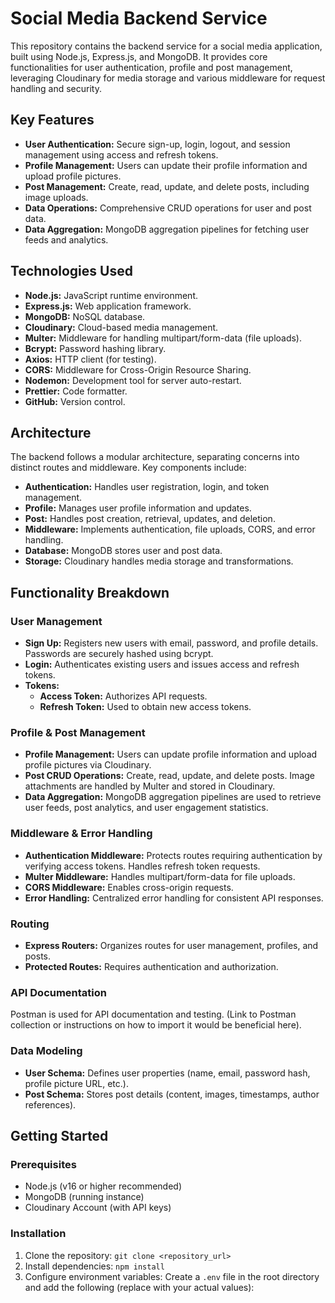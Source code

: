 # Social Media Backend Service

This repository contains the backend service for a social media application, built using Node.js, Express.js, and MongoDB.  It provides core functionalities for user authentication, profile and post management, leveraging Cloudinary for media storage and various middleware for request handling and security.

## Key Features

* **User Authentication:** Secure sign-up, login, logout, and session management using access and refresh tokens.
* **Profile Management:**  Users can update their profile information and upload profile pictures.
* **Post Management:**  Create, read, update, and delete posts, including image uploads.
* **Data Operations:** Comprehensive CRUD operations for user and post data.
* **Data Aggregation:** MongoDB aggregation pipelines for fetching user feeds and analytics.

## Technologies Used

* **Node.js:** JavaScript runtime environment.
* **Express.js:** Web application framework.
* **MongoDB:** NoSQL database.
* **Cloudinary:** Cloud-based media management.
* **Multer:** Middleware for handling multipart/form-data (file uploads).
* **Bcrypt:** Password hashing library.
* **Axios:** HTTP client (for testing).
* **CORS:** Middleware for Cross-Origin Resource Sharing.
* **Nodemon:** Development tool for server auto-restart.
* **Prettier:** Code formatter.
* **GitHub:** Version control.

## Architecture

The backend follows a modular architecture, separating concerns into distinct routes and middleware.  Key components include:

* **Authentication:** Handles user registration, login, and token management.
* **Profile:** Manages user profile information and updates.
* **Post:** Handles post creation, retrieval, updates, and deletion.
* **Middleware:** Implements authentication, file uploads, CORS, and error handling.
* **Database:** MongoDB stores user and post data.
* **Storage:** Cloudinary handles media storage and transformations.

## Functionality Breakdown

### User Management

* **Sign Up:**  Registers new users with email, password, and profile details.  Passwords are securely hashed using bcrypt.
* **Login:** Authenticates existing users and issues access and refresh tokens.
* **Tokens:**
    * **Access Token:** Authorizes API requests.
    * **Refresh Token:** Used to obtain new access tokens.

### Profile & Post Management

* **Profile Management:** Users can update profile information and upload profile pictures via Cloudinary.
* **Post CRUD Operations:** Create, read, update, and delete posts. Image attachments are handled by Multer and stored in Cloudinary.
* **Data Aggregation:** MongoDB aggregation pipelines are used to retrieve user feeds, post analytics, and user engagement statistics.

### Middleware & Error Handling

* **Authentication Middleware:** Protects routes requiring authentication by verifying access tokens.  Handles refresh token requests.
* **Multer Middleware:** Handles multipart/form-data for file uploads.
* **CORS Middleware:** Enables cross-origin requests.
* **Error Handling:** Centralized error handling for consistent API responses.

### Routing

* **Express Routers:** Organizes routes for user management, profiles, and posts.
* **Protected Routes:** Requires authentication and authorization.

### API Documentation

Postman is used for API documentation and testing.  (Link to Postman collection or instructions on how to import it would be beneficial here).

### Data Modeling

* **User Schema:** Defines user properties (name, email, password hash, profile picture URL, etc.).
* **Post Schema:** Stores post details (content, images, timestamps, author references).

## Getting Started

### Prerequisites

* Node.js (v16 or higher recommended)
* MongoDB (running instance)
* Cloudinary Account (with API keys)

### Installation

1. Clone the repository: `git clone <repository_url>`
2. Install dependencies: `npm install`
3. Configure environment variables: Create a `.env` file in the root directory and add the following (replace with your actual values):
